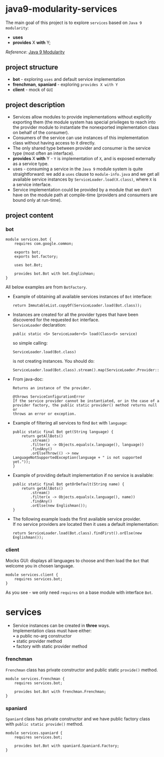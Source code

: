 # java9-modularity-services
The main goal of this project is to explore `services` based on `Java 9` 
`modularity`:  

* **uses**
* **provides** X **with** Y;

_Reference_: [Java 9 Modularity](https://www.amazon.com/Java-Modularity-Developing-Maintainable-Applications/dp/1491954167)  

## project structure
* **bot** - exploring `uses` and default service implementation
* **frenchman**, **spaniard** - exploring `provides X with Y`
* **client** - mock of `GUI`
## project description
* Services allow modules to provide implementations without explicitly 
exporting them (the module system has special privileges to reach into 
the provider module to instantiate the nonexported implementation class 
on behalf of the consumer).  
* Consumers of the service can use instances of this implementation 
class without having access to it directly.  
* The only shared type between provider and consumer is the service type 
(most often an interface).
* **provides** X **with** Y - `Y` is implementation of `X`, and is 
exposed externally as a service type.
* uses - consuming a service in the `Java 9` module system is quite 
straightforward: we add a `uses` clause to `module-info.java` and we get 
all available service instances by `ServiceLoader.load(X.class)`, where 
`X` is a service interface.
* Service implementation could be provided by a module that we don’t 
have on the module path at compile-time (providers and consumers are 
bound only at run-time).

## project content
### bot
```
module services.bot {
    requires com.google.common;

    exports bot;
    exports bot.factory;

    uses bot.Bot;
    
    provides bot.Bot with bot.Englishman;
}
```
All below examples are from `BotFactory`.  
* Example of obtaining all available services instances of `Bot` 
interface:
    ```
    return ImmutableList.copyOf(ServiceLoader.load(Bot.class));
    ```
* Instances are created for all the provider types that have been 
discovered for the requested `Bot` interface.  
    `ServiceLoader` declaration:
    ```
    public static <S> ServiceLoader<S> load(Class<S> service)
    ```
    so simple calling:
    ```
    ServiceLoader.load(Bot.class)
    ```
    is not creating instances. You should do:
    ```
    ServiceLoader.load(Bot.class).stream().map(ServiceLoader.Provider::get)
    ```
* From java-doc:
    ```
    Returns an instance of the provider.

    @throws ServiceConfigurationError
    If the service provider cannot be instantiated, or in the case of a 
    provider factory, the public static provider() method returns null or 
    throws an error or exception.
    ```
* Example of filtering all services to find `Bot` with `language`:
    ```
    public static final Bot get(String language) {
        return getAllBots()
            .stream()
            .filter(x -> Objects.equals(x.language(), language))
            .findAny()
            .orElseThrow(() -> new LanguageNotSupportedException(language + " is not supported yet."));
    }
    ```
* Example of providing default implementation if no service is available:
    ```
    public static final Bot getOrDefault(String name) {
        return getAllBots()
            .stream()
            .filter(x -> Objects.equals(x.language(), name))
            .findAny()
            .orElse(new Englishman());
    }
    ```
* The following example loads the first available service provider.  
    If no service providers are located then it uses a default 
    implementation:
    ```
    return ServiceLoader.load(Bot.class).findFirst().orElse(new Englishman());
    ```

### client
Mocks GUI: displays all languages to choose and then load the `Bot` that 
welcome you in chosen language.
```
module services.client {
    requires services.bot;
}
```
As you see - we only need `requires` on a base module with interface 
`Bot`.

# services
* Service instances can be created in **three** ways.  
Implementation class must have either:  
    • a public no-arg constructor  
    • static provider method  
    • factory with static provider method
### frenchman
`Frenchman` class has private constructor and public static `provide()` 
method.
```
module services.frenchman {
    requires services.bot;
    
    provides bot.Bot with frenchman.Frenchman;
}
```
### spaniard
`Spaniard` class has private constructor and we have public factory 
class with `public static provide()` method.
```
module services.spaniard {
    requires services.bot;

    provides bot.Bot with spaniard.Spaniard.Factory;
}
```